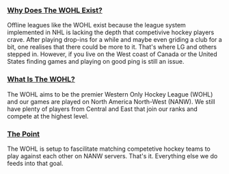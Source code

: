 ### [Why Does The WOHL Exist?](#why)
Offline leagues like the WOHL exist because the league system implemented in NHL is lacking the depth that competivive hockey players crave. After playing drop-ins for a while and maybe even griding a club for a bit, one realises that there could be more to it. That's where LG and others stepped in. However, if you live on the West coast of Canada or the United States finding games and playing on good ping is still an issue.
### [What Is The WOHL?](#what)
The WOHL aims to be the premier Western Only Hockey League (WOHL) and our games are played on North America North-West (NANW). We still have plenty of players from Central and East that join our ranks and compete at the highest level.
### [The Point](#point)
The WOHL is setup to fascilitate matching competetive hockey teams to play against each other on NANW servers. That's it. Everything else we do feeds into that goal.
